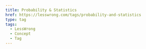 ```yaml
---
title: Probability & Statistics
href: https://lesswrong.com/tags/probability-and-statistics
type: tag
tags:
  - LessWrong
  - Concept
  - Tag
---
```


